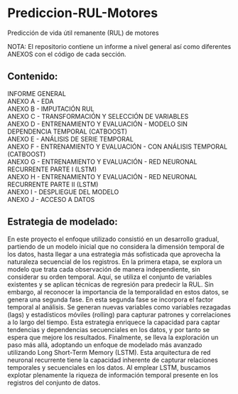 # Prediccion-RUL-Motores
Predicción de vida útil remanente (RUL) de motores

NOTA: El repositorio contiene un informe a nivel general así como diferentes ANEXOS con el código de cada sección.

## Contenido:
INFORME GENERAL  
ANEXO A - EDA  
ANEXO B - IMPUTACIÓN  RUL  
ANEXO C - TRANSFORMACIÓN Y SELECCIÓN DE VARIABLES  
ANEXO D - ENTRENAMIENTO Y EVALUACIÓN - MODELO SIN DEPENDENCIA TEMPORAL (CATBOOST)  
ANEXO E - ANÁLISIS DE SERIE TEMPORAL  
ANEXO F - ENTRENAMIENTO Y EVALUACIÓN - CON ANÁLISIS TEMPORAL (CATBOOST)  
ANEXO G - ENTRENAMIENTO Y EVALUACIÓN - RED NEURONAL RECURRENTE PARTE I (LSTM)  
ANEXO H - ENTRENAMIENTO Y EVALUACIÓN - RED NEURONAL RECURRENTE PARTE II (LSTM)  
ANEXO I - DESPLIEGUE DEL MODELO  
ANEXO J - ACCESO A DATOS   


## Estrategia de modelado: 
En este proyecto el enfoque utilizado consistió en un desarrollo gradual, partiendo de un modelo inicial que no considera la dimensión temporal de los datos, hasta llegar a una estrategia más sofisticada que aprovecha la naturaleza secuencial de los registros. En la primera etapa, se explora un modelo que trata cada observación de manera independiente, sin considerar su orden temporal. Aquí, se utiliza el conjunto de variables existentes y se aplican técnicas de regresión para predecir la RUL. Sin embargo, al reconocer la importancia de la temporalidad en estos datos, se genera una segunda fase. En esta segunda fase se incorpora el factor temporal al análisis. Se generan nuevas variables como variables rezagadas (lags) y estadísticos móviles (rolling) para capturar patrones y correlaciones a lo largo del tiempo. Esta estrategia enriquece la capacidad para captar tendencias y dependencias secuenciales en los datos, y por tanto se espera que mejore los resultados. Finalmente, se lleva la exploración un paso más allá, adoptando un enfoque de modelado más avanzado utilizando Long Short-Term Memory (LSTM). Esta arquitectura de red neuronal recurrente tiene la capacidad inherente de capturar relaciones temporales y secuenciales en los datos. Al emplear LSTM, buscamos explotar plenamente la riqueza de información temporal presente en los registros del conjunto de datos.
